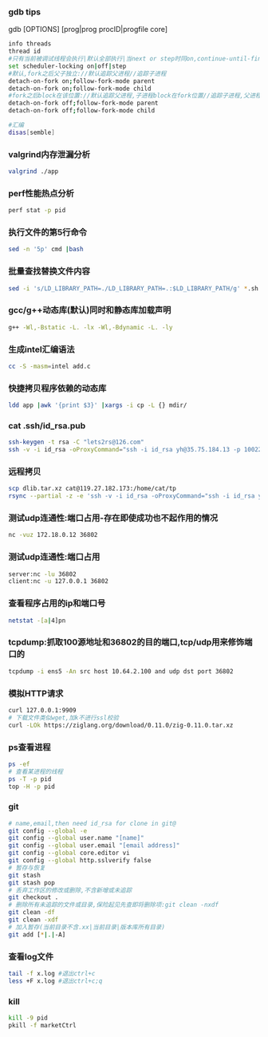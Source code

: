 ### gdb tips
gdb [OPTIONS] [prog|prog procID|progfile core]
```bash
info threads
thread id
#只有当前被调试线程会执行|默认全部执行|当next or step时同on,continue-until-finish等大跳转则全部运行,此时遇到断点(包括另一线程处的断点)则切换为当前线程
set scheduler-locking on|off|step
#默认,fork之后父子独立://默认追踪父进程//追踪子进程
detach-on-fork on;follow-fork-mode parent
detach-on-fork on;follow-fork-mode child
#fork之后block在该位置://默认追踪父进程,子进程block在fork位置//追踪子进程,父进程block在fork位置
detach-on-fork off;follow-fork-mode parent
detach-on-fork off;follow-fork-mode child

#汇编
disas[semble]
```

### valgrind内存泄漏分析
```bash
valgrind ./app
```

### perf性能热点分析
```bash
perf stat -p pid
```

### 执行文件的第5行命令
```bash
sed -n '5p' cmd |bash
```

### 批量查找替换文件内容
```bash
sed -i 's/LD_LIBRARY_PATH=./LD_LIBRARY_PATH=.:$LD_LIBRARY_PATH/g' *.sh
```

### gcc/g++动态库(默认)同时和静态库加载声明
```bash
g++ -Wl,-Bstatic -L. -lx -Wl,-Bdynamic -L. -ly
```

### 生成intel汇编语法
```bash
cc -S -masm=intel add.c
```

### 快捷拷贝程序依赖的动态库
```bash
ldd app |awk '{print $3}' |xargs -i cp -L {} mdir/
```
### cat .ssh/id_rsa.pub
```bash
ssh-keygen -t rsa -C "lets2rs@126.com"
ssh -v -i id_rsa -oProxyCommand="ssh -i id_rsa yh@35.75.184.13 -p 10022 -N -W %h:%p" yh@10.64.4.45
```

### 远程拷贝
```bash
scp dlib.tar.xz cat@119.27.182.173:/home/cat/tp
rsync --partial -z -e 'ssh -v -i id_rsa -oProxyCommand="ssh -i id_rsa yh@35.75.184.13 -p 10022 -N -W %h:%p"' mCtrl.tar.xz yh@10.64.4.45:~
```

### 测试udp连通性:端口占用-存在即使成功也不起作用的情况
```bash
nc -vuz 172.18.0.12 36802
```

### 测试udp连通性:端口占用
```bash
server:nc -lu 36802
client:nc -u 127.0.0.1 36802
```

### 查看程序占用的ip和端口号
```bash
netstat -[a|4]pn
```

### tcpdump:抓取100源地址和36802的目的端口,tcp/udp用来修饰端口的
```bash
tcpdump -i ens5 -An src host 10.64.2.100 and udp dst port 36802
```

### 模拟HTTP请求
```bash
curl 127.0.0.1:9909
# 下载文件类似wget,加k不进行ssl校验
curl -LOk https://ziglang.org/download/0.11.0/zig-0.11.0.tar.xz
```

### ps查看进程
```bash
ps -ef
# 查看某进程的线程
ps -T -p pid
top -H -p pid
```

### git
```bash
# name,email,then need id_rsa for clone in git@
git config --global -e
git config --global user.name "[name]"
git config --global user.email "[email address]"
git config --global core.editor vi
git config --global http.sslverify false
# 暂存与恢复
git stash
git stash pop
# 丢弃工作区的修改或删除,不含新增或未追踪
git checkout .
# 删除所有未追踪的文件或目录,保险起见先查即将删除项:git clean -nxdf
git clean -df
git clean -xdf
# 加入暂存(当前目录不含.xx|当前目录|版本库所有目录)
git add [*|.|-A]
```

### 查看log文件
```bash
tail -f x.log #退出ctrl+c
less +F x.log #退出ctrl+c;q
```

### kill
```bash
kill -9 pid
pkill -f marketCtrl
```
